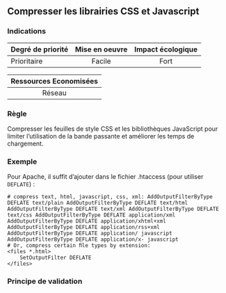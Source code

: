 ## Compresser les librairies CSS et Javascript
### Indications
| Degré de priorité |      Mise en oeuvre       |  Impact écologique    | 
|-------------------|:-------------------------:|:---------------------:|
|  Prioritaire      |  Facile                   |    Fort               | 


|Ressources Economisées                                      |
|:----------------------------------------------------------:|
| Réseau  |

### Règle
Compresser les feuilles de style CSS et les bibliothèques JavaScript pour limiter l’utilisation de la bande passante et améliorer les temps de chargement.

### Exemple
Pour Apache, il suffit d’ajouter dans le fichier .htaccess (pour utiliser `DEFLATE`) :
```apacheconf
# compress text, html, javascript, css, xml: AddOutputFilterByType DEFLATE text/plain AddOutputFilterByType DEFLATE text/html AddOutputFilterByType DEFLATE text/xml AddOutputFilterByType DEFLATE text/css AddOutputFilterByType DEFLATE application/xml AddOutputFilterByType DEFLATE application/xhtml+xml AddOutputFilterByType DEFLATE application/rss+xml AddOutputFilterByType DEFLATE application/ javascript
AddOutputFilterByType DEFLATE application/x- javascript
# Or, compress certain ﬁle types by extension:
<files *.html>
    SetOutputFilter DEFLATE
</files>
```

### Principe de validation
